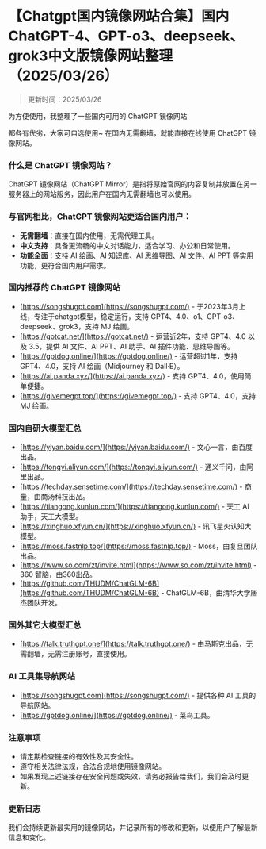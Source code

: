 # 【Chatgpt国内镜像网站合集】国内 ChatGPT-4、GPT-o3、deepseek、grok3中文版镜像网站整理（2025/03/26）

> 更新时间：2025/03/26

为方便使用，我整理了一些国内可用的 ChatGPT 镜像网站

都各有优劣，大家可自选使用~ 在国内无需翻墙，就能直接在线使用 ChatGPT 镜像网站。

### 什么是 ChatGPT 镜像网站？

ChatGPT 镜像网站（ChatGPT Mirror）是指将原始官网的内容复制并放置在另一服务器上的网站服务，因此用户在国内无需翻墙也可以使用。

### 与官网相比，ChatGPT 镜像网站更适合国内用户：

- **无需翻墙**：直接在国内使用，无需代理工具。
- **中文支持**：具备更流畅的中文对话能力，适合学习、办公和日常使用。
- **功能全面**：支持 AI 绘画、AI 知识库、AI 思维导图、AI 文件、AI PPT 等实用功能，更符合国内用户需求。

### 国内推荐的 ChatGPT 镜像网站

- [https://songshugpt.com](https://songshugpt.com/) - 于2023年3月上线，专注于chatgpt模型，稳定运行，支持 GPT4、4.0、o1、GPT-o3、deepseek、grok3，支持 MJ 绘画。
- [https://gptcat.net/](https://gotcat.net/) - 运营近2年，支持 GPT4、4.0 以及 3.5，提供 AI 文件、AI PPT、AI 助手、AI 插件功能、思维导图等。
- [https://gptdog.online/](https://gptdog.online/) - 运营超过1年，支持 GPT4、4.0，支持 AI 绘画（Midjourney 和 Dall·E）。
- [https://ai.panda.xyz/](https://ai.panda.xyz/) - 支持 GPT4、4.0，使用简单便捷。
- [https://givemegpt.top/](https://givemegpt.top/) - 支持 GPT4、4.0，支持 MJ 绘画。

### 国内自研大模型汇总

- [https://yiyan.baidu.com/](https://yiyan.baidu.com/) - 文心一言，由百度出品。
- [https://tongyi.aliyun.com/](https://tongyi.aliyun.com/) - 通义千问，由阿里出品。
- [https://techday.sensetime.com/](https://techday.sensetime.com/) - 商量，由商汤科技出品。
- [https://tiangong.kunlun.com/](https://tiangong.kunlun.com/) - 天工 AI 助手，天工大模型。
- [https://xinghuo.xfyun.cn/](https://xinghuo.xfyun.cn/) - 讯飞星火认知大模型。
- [https://moss.fastnlp.top/](https://moss.fastnlp.top/) - Moss，由复旦团队出品。
- [https://www.so.com/zt/invite.html](https://www.so.com/zt/invite.html) - 360 智脑，由360出品。
- [https://github.com/THUDM/ChatGLM-6B](https://github.com/THUDM/ChatGLM-6B) - ChatGLM-6B，由清华大学唐杰团队开发。

### 国外其它大模型汇总

- [https://talk.truthgpt.one/](https://talk.truthgpt.one/) - 由马斯克出品，无需翻墙，无需注册账号，直接使用。

### AI 工具集导航网站

- [https://songshugpt.com](https://songshugpt.com/) - 提供各种 AI 工具的导航网站。
- [https://gptdog.online/](https://gptdog.online/) - 菜鸟工具。

### 注意事项

- 请定期检查链接的有效性及其安全性。
- 遵守相关法律法规，合法合规地使用镜像网站。
- 如果发现上述链接存在安全问题或失效，请务必报告给我们，我们会及时更新。

### 更新日志

我们会持续更新最实用的镜像网站，并记录所有的修改和更新，以便用户了解最新信息和变化。
